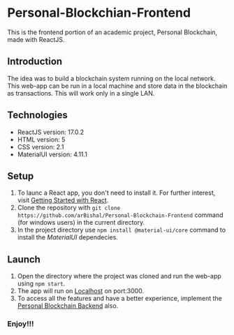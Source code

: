 # Personal-Blockchian-Frontend
This is the frontend portion of an academic project, Personal Blockchain, made with ReactJS.


## Introduction
The idea was to build a blockchain system running on the local network.
This web-app can be run in a local machine and store data in the blockchain as transactions. 
This will work only in a single LAN.


## Technologies
* ReactJS version: 17.0.2 
* HTML version: 5
* CSS version: 2.1
* MaterialUI version: 4.11.1


## Setup

1) To launc a React app, you don't need to install it. For further interest, visit [Getting Started with React](https://reactjs.org/docs/getting-started.html).
2) Clone the repository with `git clone https://github.com/arBishal/Personal-Blockchain-Frontend` command (for windows users) in the current directory.
3) In the project directory use `npm install @material-ui/core` command to install the *MaterialUI* dependecies.

## Launch
1) Open the directory where the project was cloned and run the web-app using `npm start`.
2) The app will run on [Localhost](localhost:3000) on port:3000.
3) To access all the features and have a better experience, implement the [Personal Blockchain Backend](https://github.com/magic-kiri/Personal-Blockchain-Backend) also.

### Enjoy!!!
